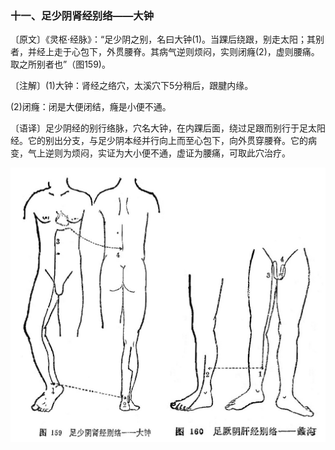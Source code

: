 ### 十一、足少阴肾经别络——大钟

〔原文〕《灵枢·经脉》：“足少阴之别，名曰大钟(1)。当踝后绕跟，别走太阳；其别者，并经上走于心包下，外贯腰脊。其病气逆则烦闷，实则闭癃(2)，虚则腰痛。取之所别者也”（图159)。

〔注解〕(1)大钟：肾经之络穴，太溪穴下5分稍后，跟腱内缘。

(2)闭癃：闭是大便闭结，癃是小便不通。

〔语译〕足少阴经的别行络脉，穴名大钟，在内踝后面，绕过足跟而别行于足太阳经。它的别出分支，与足少阴本经并行向上而至心包下，向外贯穿腰脊。它的病变，气上逆则为烦闷，实证为大小便不通，虚证为腰痛，可取此穴治疗。

![](./img/图159、160.jpg)
